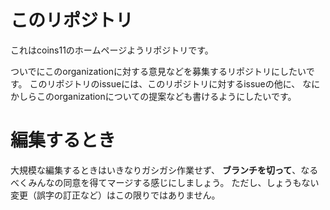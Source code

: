 # このリポジトリ
これはcoins11のホームページようリポジトリです。

ついでにこのorganizationに対する意見などを募集するリポジトリにしたいです。
このリポジトリのissueには、このリポジトリに対するissueの他に、
なにかしらこのorganizationについての提案なども書けるようにしたいです。

# 編集するとき
大規模な編集するときはいきなりガシガシ作業せず、
**ブランチを切って**、なるべくみんなの同意を得てマージする感じにしましょう。
ただし、しょうもない変更（誤字の訂正など）はこの限りではありません。
